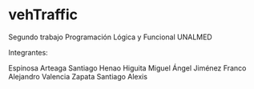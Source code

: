 # vehTraffic

Segundo trabajo Programación Lógica y Funcional UNALMED

Integrantes:

Espinosa Arteaga Santiago
Henao Higuita Miguel Ángel
Jiménez Franco Alejandro
Valencia Zapata Santiago Alexis
